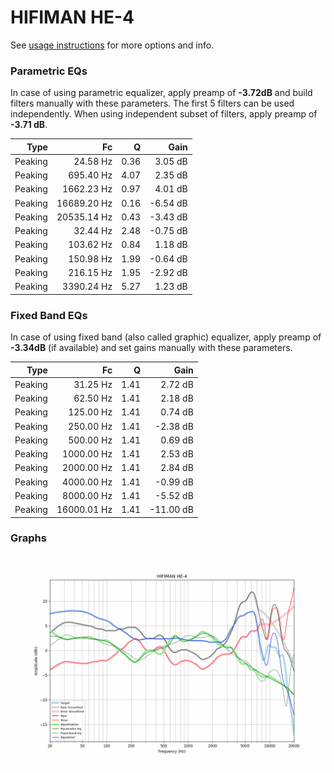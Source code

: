 # HIFIMAN HE-4
See [usage instructions](https://github.com/jaakkopasanen/AutoEq#usage) for more options and info.

### Parametric EQs
In case of using parametric equalizer, apply preamp of **-3.72dB** and build filters manually
with these parameters. The first 5 filters can be used independently.
When using independent subset of filters, apply preamp of **-3.71 dB**.

| Type    | Fc          |    Q | Gain     |
|--------:|------------:|-----:|---------:|
| Peaking | 24.58 Hz    | 0.36 | 3.05 dB  |
| Peaking | 695.40 Hz   | 4.07 | 2.35 dB  |
| Peaking | 1662.23 Hz  | 0.97 | 4.01 dB  |
| Peaking | 16689.20 Hz | 0.16 | -6.54 dB |
| Peaking | 20535.14 Hz | 0.43 | -3.43 dB |
| Peaking | 32.44 Hz    | 2.48 | -0.75 dB |
| Peaking | 103.62 Hz   | 0.84 | 1.18 dB  |
| Peaking | 150.98 Hz   | 1.99 | -0.64 dB |
| Peaking | 216.15 Hz   | 1.95 | -2.92 dB |
| Peaking | 3390.24 Hz  | 5.27 | 1.23 dB  |

### Fixed Band EQs
In case of using fixed band (also called graphic) equalizer, apply preamp of **-3.34dB**
(if available) and set gains manually with these parameters.

| Type    | Fc          |    Q | Gain      |
|--------:|------------:|-----:|----------:|
| Peaking | 31.25 Hz    | 1.41 | 2.72 dB   |
| Peaking | 62.50 Hz    | 1.41 | 2.18 dB   |
| Peaking | 125.00 Hz   | 1.41 | 0.74 dB   |
| Peaking | 250.00 Hz   | 1.41 | -2.38 dB  |
| Peaking | 500.00 Hz   | 1.41 | 0.69 dB   |
| Peaking | 1000.00 Hz  | 1.41 | 2.53 dB   |
| Peaking | 2000.00 Hz  | 1.41 | 2.84 dB   |
| Peaking | 4000.00 Hz  | 1.41 | -0.99 dB  |
| Peaking | 8000.00 Hz  | 1.41 | -5.52 dB  |
| Peaking | 16000.01 Hz | 1.41 | -11.00 dB |

### Graphs
![](./HIFIMAN%20HE-4.png)